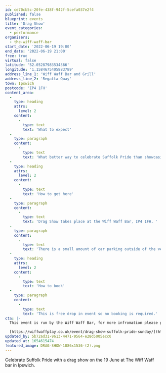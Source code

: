 ```yaml
---
id: ce70cb5c-20fe-438f-942f-5cefa037e2f4
published: false
blueprint: events
title: 'Drag Show'
event_categories:
  - performance
organisers:
  - the-wiff-waff-bar
start_date: '2022-06-19 19:00'
end_date: '2022-06-19 21:00'
free: true
virtual: false
latitude: '52.05287983534366'
longitude: '1.1584675405883789'
address_line_1: 'Wiff Waff Bar and Grill'
address_line_2: 'Regatta Quay'
town: Ipswich
postcode: 'IP4 1FH'
content_area:
  -
    type: heading
    attrs:
      level: 2
    content:
      -
        type: text
        text: 'What to expect'
  -
    type: paragraph
    content:
      -
        type: text
        text: 'What better way to celebrate Suffolk Pride than showcasing three incredibly talented and local stars? Head down on Sunday 19th June for 2 hours of flamboyancy, songs, games and enough laughter to make your belly hurt. Featuring Pfizer Manelli, Knuckle Sandwich and Will Power.'
  -
    type: heading
    attrs:
      level: 2
    content:
      -
        type: text
        text: 'How to get here'
  -
    type: paragraph
    content:
      -
        type: text
        text: 'Drag Show takes place at the Wiff Waff Bar, IP4 1FH. '
  -
    type: paragraph
    content:
      -
        type: text
        text: 'There is a small amount of car parking outside of the venue. There are also car parks either at the student halls or at the St Peters Dock car park.'
  -
    type: heading
    attrs:
      level: 2
    content:
      -
        type: text
        text: 'How to book'
  -
    type: paragraph
    content:
      -
        type: text
        text: 'This is free drop in event so no booking is required.'
cta: |-
  This event is run by the Wiff Waff Bar, for more infromation please get in touch via:

  [https://wiffwaffplay.co.uk/event/drag-show-suffolk-pride-sunday/](https://wiffwaffplay.co.uk/event/drag-show-suffolk-pride-sunday/)
updated_by: 5b72ad31-9613-4471-9564-e28d5005ecc0
updated_at: 1654615474
featured_image: DRAG-SHOW-1086x1536-(2).png
---
```

Celebrate Suffolk Pride with a drag show on the 19 June at The Wiff Waff bar in Ipswich.